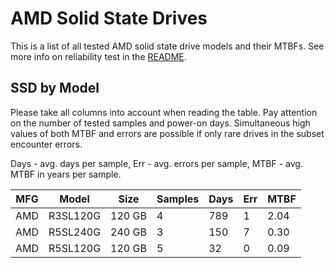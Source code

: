 AMD Solid State Drives
======================

This is a list of all tested AMD solid state drive models and their MTBFs. See
more info on reliability test in the [README](https://github.com/bsdhw/SMART).

SSD by Model
------------

Please take all columns into account when reading the table. Pay attention on the
number of tested samples and power-on days. Simultaneous high values of both MTBF
and errors are possible if only rare drives in the subset encounter errors.

Days - avg. days per sample,
Err  - avg. errors per sample,
MTBF - avg. MTBF in years per sample.

| MFG       | Model              | Size   | Samples | Days  | Err   | MTBF |
|-----------|--------------------|--------|---------|-------|-------|------|
| AMD       | R3SL120G           | 120 GB | 4       | 789   | 1     | 2.04   |
| AMD       | R5SL240G           | 240 GB | 3       | 150   | 7     | 0.30   |
| AMD       | R5SL120G           | 120 GB | 5       | 32    | 0     | 0.09   |
